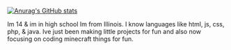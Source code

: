 [![Anurag's GitHub stats](https://github-readme-stats.vercel.app/api?username=kaleb1583)](https://github.com/anuraghazra/github-readme-stats)

Im 14 & im in high school
Im from Illinois.
I know languages like html, js, css, php, & java.
Ive just been making little projects for fun and also now focusing on coding minecraft things for fun.
